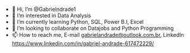 - 👋 Hi, I’m @Gabrielndrade1
- 👀 I’m interested in Data Analysis
- 🌱 I’m currently learning Python, SQL, Power B.I, Excel
- 💞️ I’m looking to collaborate on Datajobs and Python Programming
- 📫 How to reach me, 
   E-mail gabrielandrade@outlook.com.br,
   LinkedIn https://www.linkedin.com/in/gabriel-andrade-617472229/

<!---
Gabrielndrade1/Gabrielndrade1 is a ✨ special ✨ repository because its `README.md` (this file) appears on your GitHub profile.
You can click the Preview link to take a look at your changes.
--->
